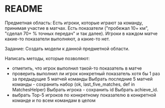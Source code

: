 # README

Предметная область:
Есть игроки, которые играют за команду, принимая участие в матчах.
Есть показатели ("пробежал 10+ км", "сделал 70+ % точных передач" и так далее).
Игроки в каждом матче какие-то показатели выполняют, а какие-то нет.

Задание:
Создать модели к данной предметной области.

Написать методы, которые позволяют:

- отметить, что игрок выполнил такой-то показатель в матче
- проверить выполнил ли игрок конкретный показатель хотя бы 1 раз за предыдущие 5 матчей команды
    Выбрать последние 5 матчей команды - сохранить набор (ok, last_five_matches, def in MatchesHelper)
    Выбрать игрока - сохранить id
    Выбрать achieve_id.
- выбрать Top-5 игроков по конкретному показателю в конкретной команде и по всем командам в целом



